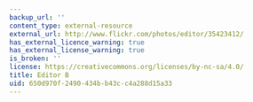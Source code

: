 ```yaml
---
backup_url: ''
content_type: external-resource
external_url: http://www.flickr.com/photos/editor/35423412/
has_external_licence_warning: true
has_external_license_warning: true
is_broken: ''
license: https://creativecommons.org/licenses/by-nc-sa/4.0/
title: Editor B
uid: 650d970f-2490-434b-b43c-c4a288d15a33
---
```

